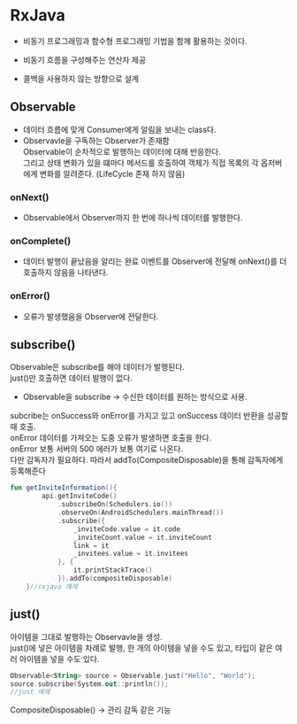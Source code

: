 # RxJava
- 비동기 프로그래밍과 함수형 프로그래밍 기법을 함께 활용하는 것이다.

- 비동기 흐름을 구성해주는 연산자 제공
- 콜백을 사용하지 않는 방향으로 설계


## Observable
- 데이터 흐름에 맞게 Consumer에게 알림을 보내는 class다.
- Observavle을 구독하는 Observer가 존재함   
Observable이 순차적으로 발행하는 데이터에 대해 반응한다.    
그리고 상태 변화가 있을 떄마다 메서드를 호출하여 객체가 직접 목록의 각 옵저버에게 변화를 알려준다. (LifeCycle 존재 하지 않음)

### onNext()
-  Observable에서 Observer까지 한 번에 하나씩 데이터를 발행한다.

### onComplete()
-  데이터 발행이 끝났음을 알리는 완료 이벤트를 Observer에 전달해 onNext()를 더 호출하지 않음을 나타낸다.

### onError() 
- 오류가 발생했음을 Observer에 전달한다.


## subscribe()
Observable은 subscribe를 해야 데이터가 발행된다.   
just()만 호출하면 데이터 발행이 없다.
- Observable을 subscribe -> 수신한 데이터를 원하는 방식으로 사용.

subcribe는 onSuccess와 onError를 가지고 있고
onSuccess 데이터 반환을 성공할때 호출.   
onError 데이터를 가져오는 도중 오류가 발생하면 호출을 한다.   
onError 보통 서버의 500 에러가 보통 여기로 나온다.   
다만 감독자가 필요하다. 따라서 addTo(CompositeDisposable)을 통해 감독자에게 등록해준다

```kt
fun getInviteInformation(){
        api.getInviteCode()
            .subscribeOn(Schedulers.io())
            .observeOn(AndroidSchedulers.mainThread())
            .subscribe({
                _inviteCode.value = it.code
                _inviteCount.value = it.inviteCount
                link = it
                _invitees.value = it.invitees
            }, {
                it.printStackTrace()
            }).addTo(compositeDisposable)
    }//rxjava 예제
```

## just()
아이템을 그대로 발행하는 Observavle을 생성.   
just()에 넣은 아이템을 차례로 발행, 한 개의 아이템을 넣을 수도 있고, 타입이 같은 여러 아이템을 넣을 수도 있다.
```kt
Observable<String> source = Observable.just("Hello", "World");
source.subscribe(System.out::println());
//just 예제

``` 



CompositeDisposable() -> 관리 감독 같은 기능
